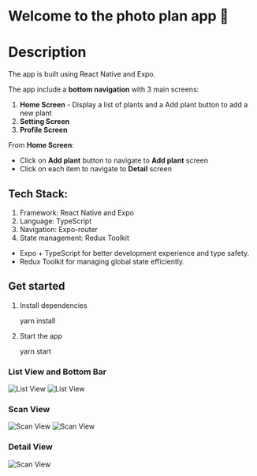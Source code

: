 # Welcome to the photo plan app 👋

# Description

The app is built using React Native and Expo.

The app include a **bottom navigation** with 3 main screens:

1. **Home Screen** - Display a list of plants and a Add plant button to add a new plant
2. **Setting Screen**
3. **Profile Screen**

From **Home Screen**:

- Click on **Add plant** button to navigate to **Add plant** screen
- Click on each item to navigate to **Detail** screen

## Tech Stack:

1. Framework: React Native and Expo
2. Language: TypeScript
3. Navigation: Expo-router
4. State management: Redux Toolkit

- Expo + TypeScript for better development experience and type safety.
- Redux Toolkit for managing global state efficiently.

## Get started

1. Install dependencies

   yarn install

2. Start the app

   yarn start

### List View and Bottom Bar

![List View](screenshots/list-view-empty.jpg)
![List View](screenshots/list-view.jpg)

### Scan View

![Scan View](screenshots/scan-view-empty.jpg)
![Scan View](screenshots/scan-view.jpg)

### Detail View

![Scan View](screenshots/detail-view.jpg)
